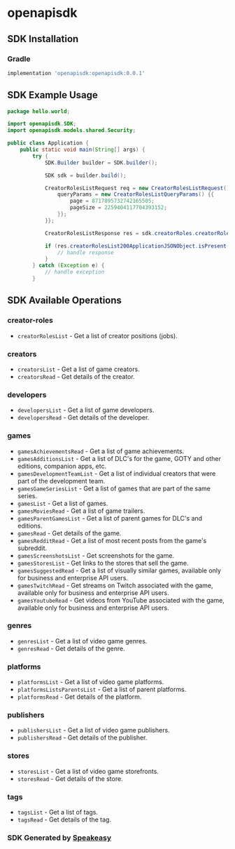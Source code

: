 # openapisdk

<!-- Start SDK Installation -->
## SDK Installation

### Gradle

```groovy
implementation 'openapisdk:openapisdk:0.0.1'
```
<!-- End SDK Installation -->

## SDK Example Usage
<!-- Start SDK Example Usage -->
```java
package hello.world;

import openapisdk.SDK;
import openapisdk.models.shared.Security;

public class Application {
    public static void main(String[] args) {
        try {
            SDK.Builder builder = SDK.builder();

            SDK sdk = builder.build();

            CreatorRolesListRequest req = new CreatorRolesListRequest() {{
                queryParams = new CreatorRolesListQueryParams() {{
                    page = 8717895732742165505;
                    pageSize = 2259404117704393152;
                }};
            }};

            CreatorRolesListResponse res = sdk.creatorRoles.creatorRolesList(req);

            if (res.creatorRolesList200ApplicationJSONObject.isPresent()) {
                // handle response
            }
        } catch (Exception e) {
            // handle exception
        }
```
<!-- End SDK Example Usage -->

<!-- Start SDK Available Operations -->
## SDK Available Operations

### creator-roles

* `creatorRolesList` - Get a list of creator positions (jobs).

### creators

* `creatorsList` - Get a list of game creators.
* `creatorsRead` - Get details of the creator.

### developers

* `developersList` - Get a list of game developers.
* `developersRead` - Get details of the developer.

### games

* `gamesAchievementsRead` - Get a list of game achievements.
* `gamesAdditionsList` - Get a list of DLC's for the game, GOTY and other editions, companion apps, etc.
* `gamesDevelopmentTeamList` - Get a list of individual creators that were part of the development team.
* `gamesGameSeriesList` - Get a list of games that are part of the same series.
* `gamesList` - Get a list of games.
* `gamesMoviesRead` - Get a list of game trailers.
* `gamesParentGamesList` - Get a list of parent games for DLC's and editions.
* `gamesRead` - Get details of the game.
* `gamesRedditRead` - Get a list of most recent posts from the game's subreddit.
* `gamesScreenshotsList` - Get screenshots for the game.
* `gamesStoresList` - Get links to the stores that sell the game.
* `gamesSuggestedRead` - Get a list of visually similar games, available only for business and enterprise API users.
* `gamesTwitchRead` - Get streams on Twitch associated with the game, available only for business and enterprise API users.
* `gamesYoutubeRead` - Get videos from YouTube associated with the game, available only for business and enterprise API users.

### genres

* `genresList` - Get a list of video game genres.
* `genresRead` - Get details of the genre.

### platforms

* `platformsList` - Get a list of video game platforms.
* `platformsListsParentsList` - Get a list of parent platforms.
* `platformsRead` - Get details of the platform.

### publishers

* `publishersList` - Get a list of video game publishers.
* `publishersRead` - Get details of the publisher.

### stores

* `storesList` - Get a list of video game storefronts.
* `storesRead` - Get details of the store.

### tags

* `tagsList` - Get a list of tags.
* `tagsRead` - Get details of the tag.

<!-- End SDK Available Operations -->

### SDK Generated by [Speakeasy](https://docs.speakeasyapi.dev/docs/using-speakeasy/client-sdks)
